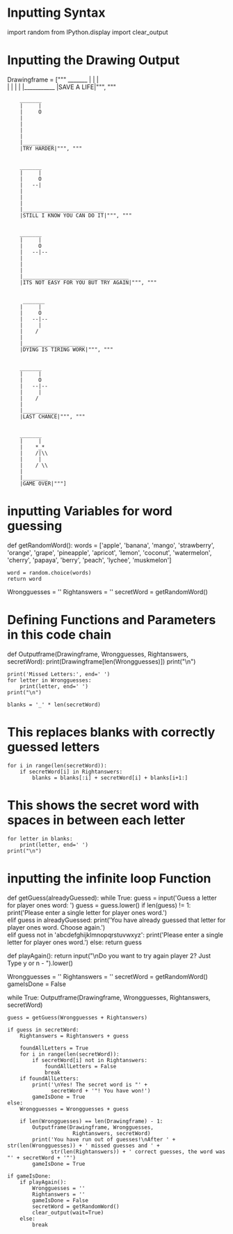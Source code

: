# Inputting Syntax
import random
from IPython.display import clear_output

# Inputting the Drawing Output

Drawingframe = ["""
        _______
        |     |
        |     
        |
        |
        |
        |
        |___________
        |SAVE A LIFE|""", """

        _______
        |     |
        |     O
        |
        |
        |
        |
        |__________
        |TRY HARDER|""", """


        _______
        |     |
        |     O
        |   --|
        |
        |
        |
        |__________________________
        |STILL I KNOW YOU CAN DO IT|""", """


        _______
        |     |
        |     O
        |   --|--
        |
        |
        |
        |__________________________________
        |ITS NOT EASY FOR YOU BUT TRY AGAIN|""", """


         _______
        |     |
        |     O
        |   --|--
        |     |
        |    /
        |
        |____________________
        |DYING IS TIRING WORK|""", """


        _______
        |     |
        |     O
        |   --|--
        |     |
        |    /
        |
        |___________
        |LAST CHANCE|""", """


        _______
        |     |
        |    *_*
        |    /|\\
        |     |
        |    / \\
        |
        |________
        |GAME OVER|"""]


# inputting Variables for word guessing

def getRandomWord():
    words = ['apple', 'banana', 'mango', 'strawberry', 'orange', 'grape', 'pineapple', 'apricot',
             'lemon', 'coconut', 'watermelon', 'cherry', 'papaya', 'berry', 'peach', 'lychee', 'muskmelon']

    word = random.choice(words)
    return word

Wrongguesses = ''
Rightanswers = ''
secretWord = getRandomWord()

# Defining Functions and Parameters in this code chain

def Outputframe(Drawingframe, Wrongguesses, Rightanswers, secretWord):
    print(Drawingframe[len(Wrongguesses)])
    print("\n")

    print('Missed Letters:', end=' ')
    for letter in Wrongguesses:
        print(letter, end=' ')
    print("\n")

    blanks = '_' * len(secretWord)

# This replaces blanks with correctly guessed letters

    for i in range(len(secretWord)):
        if secretWord[i] in Rightanswers:
            blanks = blanks[:i] + secretWord[i] + blanks[i+1:]

# This shows the secret word with spaces in between each letter

    for letter in blanks:  
        print(letter, end=' ')
    print("\n")

    
# inputting the infinite loop Function

def getGuess(alreadyGuessed):
    while True:
        guess = input('Guess a letter for player ones word: ')
        guess = guess.lower()
        if len(guess) != 1:
            print('Please enter a single letter for player ones word.')      
        elif guess in alreadyGuessed:
            print('You have already guessed that letter for player ones word. Choose again.')           
        elif guess not in 'abcdefghijklmnopqrstuvwxyz':
            print('Please enter a single letter for player ones word.') 
        else:
            return guess
                
def playAgain():
    return input("\nDo you want to try again player 2? Just Type y or n - ").lower()
            
    
Wrongguesses = ''
Rightanswers = ''
secretWord = getRandomWord()
gameIsDone = False

while True:
    Outputframe(Drawingframe, Wrongguesses, Rightanswers, secretWord)

    guess = getGuess(Wrongguesses + Rightanswers)

    if guess in secretWord:
        Rightanswers = Rightanswers + guess

        foundAllLetters = True
        for i in range(len(secretWord)):
            if secretWord[i] not in Rightanswers:
                foundAllLetters = False
                break
        if foundAllLetters:
            print('\nYes! The secret word is "' +
                  secretWord + '"! You have won!')
            gameIsDone = True
    else:
        Wrongguesses = Wrongguesses + guess

        if len(Wrongguesses) == len(Drawingframe) - 1:
            Outputframe(Drawingframe, Wrongguesses,
                         Rightanswers, secretWord)
            print('You have run out of guesses!\nAfter ' + str(len(Wrongguesses)) + ' missed guesses and ' +
                  str(len(Rightanswers)) + ' correct guesses, the word was "' + secretWord + '"')
            gameIsDone = True

    if gameIsDone:
        if playAgain():
            Wrongguesses = ''
            Rightanswers = ''
            gameIsDone = False
            secretWord = getRandomWord()
            clear_output(wait=True)
        else:
            break
